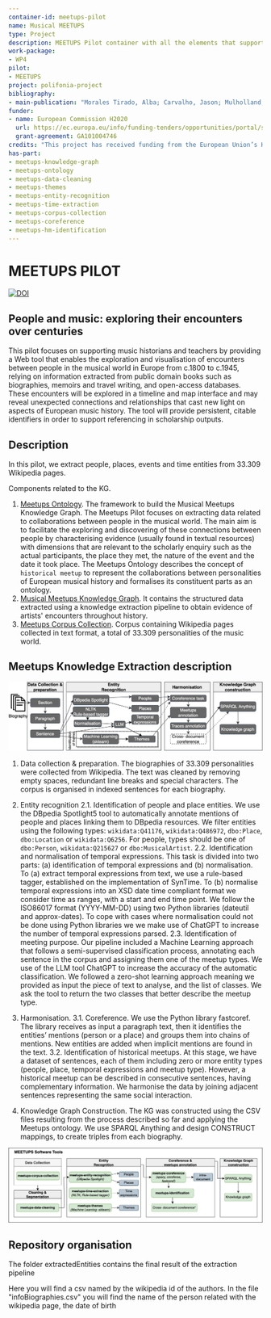 ```yaml
---
container-id: meetups-pilot
name: Musical MEETUPS
type: Project
description: MEETUPS Pilot container with all the elements that support the knowledge extraction of historical meetups
work-package: 
- WP4
pilot:
- MEETUPS
project: polifonia-project
bibliography:
- main-publication: "Morales Tirado, Alba; Carvalho, Jason; Mulholland, Paul and Daga, Enrico (2023). Musical Meetups: a Knowledge Graph approach for Historical Social Network Analysis. In: Proceedings of the ESWC 2023 Workshops and Tutorials, Semantic Methods for Events and Stories (SEMMES)."
funder:
- name: European Commission H2020
  url: https://ec.europa.eu/info/funding-tenders/opportunities/portal/screen/programmes/h2020
  grant-agreement: GA101004746
credits: "This project has received funding from the European Union’s Horizon 2020 research and innovation programme under grant agreement GA101004746. The communication reflects only the author’s view and the Research Executive Agency is not responsible for any use that may be made of the information it contains."
has-part:
- meetups-knowledge-graph
- meetups-ontology
- meetups-data-cleaning
- meetups-themes
- meetups-entity-recognition
- meetups-time-extraction
- meetups-corpus-collection
- meetups-coreference
- meetups-hm-identification
---
```


# MEETUPS PILOT

[![DOI](https://zenodo.org/badge/436452967.svg)](https://zenodo.org/badge/latestdoi/436452967)

## People and music: exploring their encounters over centuries

This pilot focuses on supporting music historians and teachers by providing a Web tool that enables the exploration and visualisation of encounters between people in the musical world in Europe from c.1800 to c.1945, relying on information extracted from public domain books such as biographies, memoirs and travel writing, and open-access databases. These encounters will be explored in a timeline and map interface and may reveal unexpected connections and relationships that cast new light on aspects of European music history. The tool will provide persistent, citable identifiers in order to support referencing in scholarship outputs.

## Description

In this pilot, we extract people, places, events and time entities from 33.309 Wikipedia pages.

Components related to the KG.
1. [Meetups Ontology](https://github.com/polifonia-project/meetups-ontology). The framework to build the Musical Meetups Knowledge Graph. The Meetups Pilot focuses on extracting data related to collaborations between people in the musical world. The main aim is to facilitate the exploring and discovering of these connections between people by characterising evidence (usually found in textual resources) with dimensions that are relevant to the scholarly enquiry such as the actual participants, the place they met, the nature of the event and the date it took place.
The Meetups Ontology describes the concept of `historical meetup` to represent the collaborations between personalities of European musical history and formalises its constituent parts as an ontology.  
2. [Musical Meetups Knowledge Graph](https://github.com/polifonia-project/meetups-knowledge-graph). It contains the structured data extracted using a knowledge extraction pipeline to obtain evidence of artists' encounters throughout history. 
3. [Meetups Corpus Collection](https://github.com/polifonia-project/meetups_corpus_collection). Corpus containing Wikipedia pages collected in text format, a total of 33.309 personalities of the music world.

## Meetups Knowledge Extraction description

![KG extraction pipeline](https://github.com/polifonia-project/meetups-knowledge-graph/blob/17bbb79cf1ee3f7c04ab9a60a339b350cf6fe1b7/diagrams/meetups-pipeline.png "KG extraction pipeline")

1. Data collection & preparation. The biographies of 33.309 personalities were collected from Wikipedia. The text was cleaned by removing empty spaces, redundant line breaks and special characters. The corpus is organised in indexed sentences for each biography.

2. Entity recognition
   2.1. Identification of people and place entities. We use the DBpedia Spotlight5 tool to automatically annotate mentions of people and places linking them to DBpedia resources. We filter entities using the following types: `wikidata:Q41176`, `wikidata:Q486972`, `dbo:Place`, `dbo:Location` or `wikidata:Q6256`. For people, types should be one of `dbo:Person`, `wikidata:Q215627` or `dbo:MusicalArtist`.
   2.2. Identification and normalisation of temporal expressions. This task is divided into two parts: (a) identification of temporal expressions and (b) normalisation. To (a) extract temporal expressions from text, we use a rule-based tagger, established on the implementation of SynTime. To (b) normalise temporal expressions into an XSD date time compliant format we consider time as ranges, with a start and end time point. We follow the ISO86017 format (YYYY-MM-DD) using two Python libraries (dateutil and approx-dates). To cope with cases where normalisation could not be done using Python libraries we we make use of ChatGPT to increase the number of temporal expressions parsed.
   2.3. Identification of meeting purpose. Our pipeline included a Machine Learning approach that follows a semi-supervised classification process, annotating each sentence in the corpus and assigning them one of the meetup types. We use of the LLM tool ChatGPT
to increase the accuracy of the automatic classification. We followed a zero-shot learning approach meaning we provided as input the piece of text to analyse, and the list of classes. We ask the tool to return the two classes that better describe the meetup type. 

3. Harmonisation.
  3.1. Coreference. We use the Python library fastcoref. The library receives as input a paragraph text, then it identifies the entities’ mentions (person or a place) and groups them into chains of mentions. New entities are added when implicit mentions are found in the text.
  3.2. Identification of historical meetups. At this stage, we have a dataset of sentences, each of them including zero or more entity types (people, place, temporal expressions and meetup type). However, a historical meetup can be described in consecutive sentences, having complementary information. We harmonise the data by joining adjacent sentences representing the same social interaction.

4. Knowledge Graph Construction. The KG was constructed using the CSV files resulting from the process described so far and applying the Meetups ontology. We use SPARQL Anything and design CONSTRUCT mappings, to create triples from each biography.

![MEETUPS software-tools](https://github.com/polifonia-project/meetups-knowledge-graph/blob/b993d1650df723723801673d0fa220de0d962b22/diagrams/meetups-software_tools.png)

## Repository organisation

The folder extractedEntities contains the final result of the extraction pipeline

Here you will find a csv named by the wikipedia id of the authors. In the file "infoBiographies.csv" you will find the name of the person related with the wikipedia page, the date of birth


